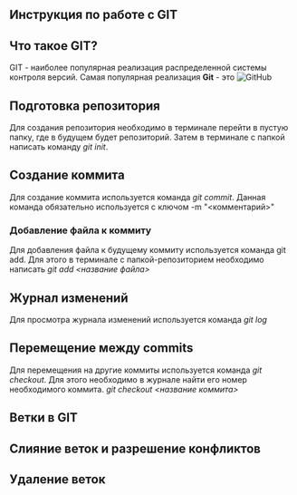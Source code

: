 ## Инструкция по работе с GIT

## Что такое GIT?

GIT - наиболее популярная реализация распределенной системы контроля версий. Самая популярная реализация **Git** - это ![GitHub](https://GitHub.com/)

## Подготовка репозитория

Для создания репозитория необходимо в терминале перейти в пустую папку, где в будущем будет репозиторий. Затем в терминале с папкой написать команду _git init_.

## Создание коммита

Для создание коммита используется команда _git commit_. Данная команда обязательно используется с ключом -m "<комментарий>"

### Добавление файла к коммиту

Для добавления файла к будущему коммиту используется команда git add. Для этого в терминале с папкой-репозиторием необходимо написать _git add <название файла>_

## Журнал изменений

Для просмотра журнала изменений используется команда _git log_

## Перемещение между commits

Для перемещения на другие коммиты используется команда _git checkout_. Для этого необходимо в журнале найти его номер необходимого коммита.
_git checkout <название коммита>_

## Ветки в GIT

## Слияние веток и разрешение конфликтов

## Удаление веток
